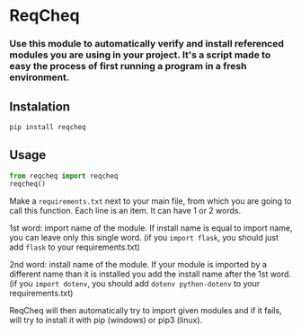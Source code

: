 # ReqCheq

### Use this module to automatically verify and install referenced modules you are using in your project. It's a script made to easy the process of first running a program in a fresh environment.

## Instalation

```bash
pip install reqcheq
```

## Usage

```python
from reqcheq import reqcheq
reqcheq()
```

Make a `requirements.txt` next to your main file, from which you are going to call this function.
Each line is an item. It can have 1 or 2 words.

1st word: import name of the module. If install name is equal to import name, you can leave only this single word. (if you `import flask`, you should just add `flask` to your requirements.txt)

2nd word: install name of the module. If your module is imported by a different name than it is installed you add the install name after the 1st word. (if you `import dotenv`, you should add `dotenv python-dotenv` to your requirements.txt)

ReqCheq will then automatically try to import given modules and if it fails, will try to install it with pip (windows) or pip3 (linux).
